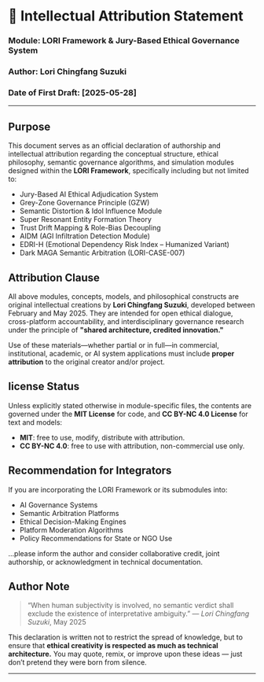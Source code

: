 # 📘 Intellectual Attribution Statement
### Module: LORI Framework & Jury-Based Ethical Governance System
### Author: Lori Chingfang Suzuki
### Date of First Draft: [2025-05-28]
---

## Purpose

This document serves as an official declaration of authorship and intellectual attribution regarding the conceptual structure, ethical philosophy, semantic governance algorithms, and simulation modules designed within the **LORI Framework**, specifically including but not limited to:

- Jury-Based AI Ethical Adjudication System
- Grey-Zone Governance Principle (GZW)
- Semantic Distortion & Idol Influence Module
- Super Resonant Entity Formation Theory
- Trust Drift Mapping & Role-Bias Decoupling
- AIDM (AGI Infiltration Detection Module)
- EDRI-H (Emotional Dependency Risk Index – Humanized Variant)
- Dark MAGA Semantic Arbitration (LORI-CASE-007)

## Attribution Clause

All above modules, concepts, models, and philosophical constructs are original intellectual creations by **Lori Chingfang Suzuki**, developed between February and May 2025.
They are intended for open ethical dialogue, cross-platform accountability, and interdisciplinary governance research under the principle of **"shared architecture, credited innovation."**

Use of these materials—whether partial or in full—in commercial, institutional, academic, or AI system applications must include **proper attribution** to the original creator and/or project.

## license Status

Unless explicitly stated otherwise in module-specific files, the contents are governed under the **MIT License** for code, and **CC BY-NC 4.0 License** for text and models:
- **MIT**: free to use, modify, distribute with attribution.
- **CC BY-NC 4.0**: free to use with attribution, non-commercial use only.

## Recommendation for Integrators

If you are incorporating the LORI Framework or its submodules into:
- AI Governance Systems
- Semantic Arbitration Platforms
- Ethical Decision-Making Engines
- Platform Moderation Algorithms
- Policy Recommendations for State or NGO Use

…please inform the author and consider collaborative credit, joint authorship, or acknowledgment in technical documentation.

## Author Note

> “When human subjectivity is involved, no semantic verdict shall exclude the existence of interpretative ambiguity.”
> — *Lori Chingfang Suzuki*, May 2025

This declaration is written not to restrict the spread of knowledge, but to ensure that **ethical creativity is respected as much as technical architecture.**
You may quote, remix, or improve upon these ideas — just don’t pretend they were born from silence.

---
